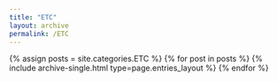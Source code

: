 ```yaml
---
title: "ETC"
layout: archive
permalink: /ETC
---
```



{% assign posts = site.categories.ETC %}
{% for post in posts %} {% include archive-single.html type=page.entries_layout %} {% endfor %}